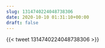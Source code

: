 ```yaml
---
slug: 1314740224048738306
date: 2020-10-10 01:31:10+00:00
draft: false
---
```


{{< tweet 1314740224048738306 >}}
